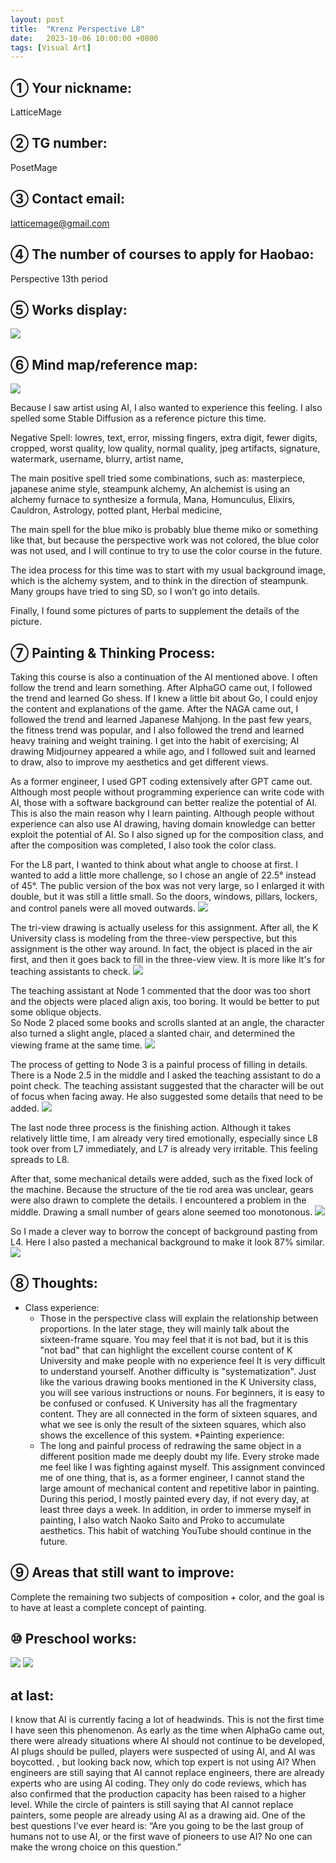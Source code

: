 ```yaml
---
layout: post
title:  "Krenz Perspective L8"
date:   2023-10-06 10:00:00 +0800
tags: [Visual Art]
---
```


## ① Your nickname:
LatticeMage

## ② TG number:
PosetMage

## ③ Contact email:
latticemage@gmail.com

## ④ The number of courses to apply for Haobao: 
Perspective 13th period

## ⑤ Works display:
![](/images/krenz-pers/PerspectiveL8A.png)

## ⑥ Mind map/reference map:
![](/images/krenz-pers/ref.jpg)

Because I saw artist using AI, I also wanted to experience this feeling. I also spelled some Stable Diffusion as a reference picture this time.

Negative Spell: lowres, text, error, missing fingers, extra digit, fewer digits, cropped, worst quality, low quality, normal quality, jpeg artifacts, signature, watermark, username, blurry, artist name,

The main positive spell tried some combinations, such as: masterpiece, japanese anime style, steampunk alchemy, An alchemist is using an alchemy furnace to synthesize a formula, Mana, Homunculus, Elixirs, Cauldron, Astrology, potted plant, Herbal medicine,

The main spell for the blue miko is probably blue theme miko or something like that, but because the perspective work was not colored, the blue color was not used, and I will continue to try to use the color course in the future.

The idea process for this time was to start with my usual background image, which is the alchemy system, and to think in the direction of steampunk. Many groups have tried to sing SD, so I won’t go into details.

Finally, I found some pictures of parts to supplement the details of the picture.


## ⑦ Painting & Thinking Process:
Taking this course is also a continuation of the AI ​​mentioned above. I often follow the trend and learn something. After AlphaGO came out, I followed the trend and learned Go shess. If I knew a little bit about Go, I could enjoy the content and explanations of the game. After the NAGA came out, I followed the trend and learned Japanese Mahjong. In the past few years, the fitness trend was popular, and I also followed the trend and learned heavy training and weight training. I get into the habit of exercising; AI drawing Midjourney appeared a while ago, and I followed suit and learned to draw, also to improve my aesthetics and get different views.

As a former engineer, I used GPT coding extensively after GPT came out. Although most people without programming experience can write code with AI, those with a software background can better realize the potential of AI. This is also the main reason why I learn painting. Although people without experience can also use AI drawing, having domain knowledge can better exploit the potential of AI. So I also signed up for the composition class, and after the composition was completed, I also took the color class.

For the L8 part, I wanted to think about what angle to choose at first. I wanted to add a little more challenge, so I chose an angle of 22.5° instead of 45°. The public version of the box was not very large, so I enlarged it with double, but it was still a little small. So the doors, windows, pillars, lockers, and control panels were all moved outwards.
![](/images/krenz-pers/process00.png)


The tri-view drawing is actually useless for this assignment. After all, the K University class is modeling from the three-view perspective, but this assignment is the other way around. In fact, the object is placed in the air first, and then it goes back to fill in the three-view view. It is more like It's for teaching assistants to check.
![](/images/krenz-pers/process01.jpg)


The teaching assistant at Node 1 commented that the door was too short and the objects were placed align axis, too boring. It would be better to put some oblique objects.  
So Node 2 placed some books and scrolls slanted at an angle, the character also turned a slight angle, placed a slanted chair, and determined the viewing frame at the same time.
![](/images/krenz-pers/process02.png)

The process of getting to Node 3 is a painful process of filling in details. There is a Node 2.5 in the middle and I asked the teaching assistant to do a point check. The teaching assistant suggested that the character will be out of focus when facing away. He also suggested some details that need to be added.
![](/images/krenz-pers/process03.png)

The last node three process is the finishing action. Although it takes relatively little time, I am already very tired emotionally, especially since L8 took over from L7 immediately, and L7 is already very irritable. This feeling spreads to L8.

After that, some mechanical details were added, such as the fixed lock of the machine. Because the structure of the tie rod area was unclear, gears were also drawn to complete the details. I encountered a problem in the middle. Drawing a small number of gears alone seemed too monotonous.
![](/images/krenz-pers/process04.png)

So I made a clever way to borrow the concept of background pasting from L4. Here I also pasted a mechanical background to make it look 87% similar.
![](/images/krenz-pers/process05.png)



## ⑧ Thoughts:
* Class experience:
   * Those in the perspective class will explain the relationship between proportions. In the later stage, they will mainly talk about the sixteen-frame square. You may feel that it is not bad, but it is this "not bad" that can highlight the excellent course content of K University and make people with no experience feel It is very difficult to understand yourself.
   Another difficulty is "systematization". Just like the various drawing books mentioned in the K University class, you will see various instructions or nouns. For beginners, it is easy to be confused or confused. K University has all the fragmentary content. They are all connected in the form of sixteen squares, and what we see is only the result of the sixteen squares, which also shows the excellence of this system.
*Painting experience:
   * The long and painful process of redrawing the same object in a different position made me deeply doubt my life. Every stroke made me feel like I was fighting against myself.
   This assignment convinced me of one thing, that is, as a former engineer, I cannot stand the large amount of mechanical content and repetitive labor in painting.
   During this period, I mostly painted every day, if not every day, at least three days a week. In addition, in order to immerse myself in painting, I also watch Naoko Saito and Proko to accumulate aesthetics. This habit of watching YouTube should continue in the future.

## ⑨ Areas that still want to improve:
Complete the remaining two subjects of composition + color, and the goal is to have at least a complete concept of painting.


## ⑩ Preschool works:
![](/images/krenz-pers/origin1.jpg)
![](/images/krenz-pers/origin2.jpg)


## at last:
I know that AI is currently facing a lot of headwinds. This is not the first time I have seen this phenomenon. As early as the time when AlphaGo came out, there were already situations where AI should not continue to be developed, AI plugs should be pulled, players were suspected of using AI, and AI was boycotted. , but looking back now, which top expert is not using AI?
When engineers are still saying that AI cannot replace engineers, there are already experts who are using AI coding. They only do code reviews, which has also confirmed that the production capacity has been raised to a higher level.
While the circle of painters is still saying that AI cannot replace painters, some people are already using AI as a drawing aid.
One of the best questions I’ve ever heard is: “Are you going to be the last group of humans not to use AI, or the first wave of pioneers to use AI? No one can make the wrong choice on this question.”